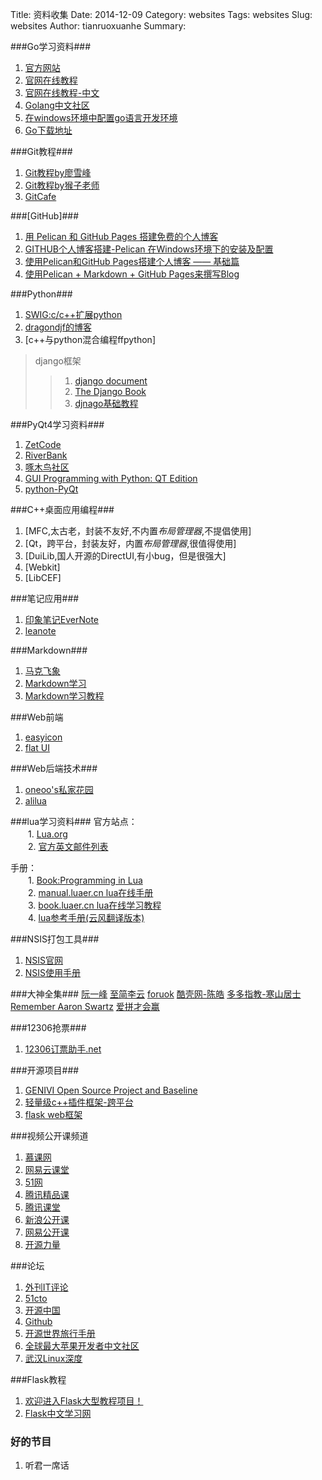 Title: 资料收集 
Date: 2014-12-09 
Category: websites 
Tags: websites 
Slug: websites
Author: tianruoxuanhe
Summary:

###Go学习资料###
1. [官方网站](https://golang.org)
2. [官网在线教程](https://tour.golang.org/welcome/1)
3. [官网在线教程-中文](http://tour.golangtc.com/)
4. [Golang中文社区](http://studygolang.com/)
5. [在windows环境中配置go语言开发环境](http://www.cppblog.com/cc/archive/2013/02/07/197762.html)
6. [Go下载地址](https://golang.org/dl/)


###Git教程###
1. [Git教程by廖雪峰](http://www.liaoxuefeng.com/wiki/0013739516305929606dd18361248578c67b8067c8c017b000)
2. [Git教程by猴子老师](http://backlogtool.com/git-guide/cn/intro/intro1_1.html)
3. [GitCafe](https://gitcafe.com/explore)

###[GitHub]###
1. [用 Pelican 和 GitHub Pages 搭建免费的个人博客](http://www.dongxf.com/3_Build_Personal_Blog_With_Pelican_And_GitHub_Pages.html)
2. [GITHUB个人博客搭建-Pelican 在Windows环境下的安装及配置](http://www.cnblogs.com/ballwql/p/pelican.html)
3. [使用Pelican和GitHub Pages搭建个人博客 —— 基础篇](http://www.xycoding.com/articles/2013/11/21/blog-create/)
4. [使用Pelican + Markdown + GitHub Pages来撰写Blog](http://heylinux.com/archives/3337.html)


###Python###
1. [SWIG:c/c++扩展python](http://www.swig.org/)
2. [dragondjf的博客](http://dragondjf.github.io/)
3. [c++与python混合编程ffpython]

>django框架<br/>
>>1. [django document](https://docs.djangoproject.com/en/dev/)<br/>
>>2. [The Django Book](http://djangobook.py3k.cn/)<br/>
>>3. [djnago基础教程](http://www.ziqiangxuetang.com/django/django-tutorial.html)

###PyQt4学习资料###
1. [ZetCode](http://zetcode.com/)
2. [RiverBank](http://www.riverbankcomputing.com/news)
3. [啄木鸟社区](http://wiki.woodpecker.org.cn/moin/PyQt)
4. [GUI Programming with Python: QT Edition](http://www.commandprompt.com/community/pyqt/book1)
5. [python-PyQt](https://wiki.python.org/moin/PyQt)


###C++桌面应用编程###
1. [MFC,太古老，封装不友好,不内置*布局管理器*,不提倡使用]
2. [Qt，跨平台，封装友好，内置*布局管理器*,很值得使用]
3. [DuiLib,国人开源的DirectUI,有小bug，但是很强大]
4. [Webkit]
5. [LibCEF]

###笔记应用###
1. [印象笔记EverNote](https://http//www.yinxiang.com/)
2. [leanote](https://leanote.com/)


###Markdown###
1. [马克飞象](http://maxiang.info/)
2. [Markdown学习](http://www.douban.com/review/6617667/)
3. [Markdown学习教程](http://wowubuntu.com/markdown/index.html)

###Web前端
1. [easyicon](http://www.easyicon.net/)
2. [flat UI](http://www.bootcss.com/p/flat-ui/)

###Web后端技术###
1. [oneoo's私家花园](http://oneoo.com/all-posts/)
2. [alilua](http://alilua.com/download.html)


###lua学习资料###
官方站点：<br/>
　　1. [Lua.org](http://www.lua.org/)<br/>
　　2. [官方英文邮件列表](http://www.lua.org/lua-l.html)<br/>


手册：<br/>
　　1. [Book:Programming in Lua](http://www.lua.org/pil/)<br/>
　　2. [manual.luaer.cn lua在线手册](http://manual.luaer.cn/)<br/>
　　3. [book.luaer.cn lua在线学习教程](http://book.luaer.cn/)<br/>
　　4. [lua参考手册(云风翻译版本)](http://www.codingnow.com/2000/download/lua_manual.html)<br/>


###NSIS打包工具###
1. [NSIS官网](http://nsis.sourceforge.net/Main_Page)
2. [NSIS使用手册](http://nsis.sourceforge.net/Docs/Contents.html)



###大神全集###
[阮一峰](http://www.ruanyifeng.com/home.html)
[至简李云](http://yunli.blog.51cto.com/831344/1019990)
[foruok](http://blog.csdn.net/foruok/article/details/40247543)
[酷壳网-陈皓](http://coolshell.cn/haoel)
[多多指教-寒山居士](http://www.heilqt.com/)
[Remember Aaron Swartz](http://www.rememberaaronsw.com/memories/)
[爱拼才会赢](http://blog.chinaunix.net/uid/21411227/cid-63639-list-1.html)


###12306抢票###
1. [12306订票助手.net](http://www.fishlee.net/soft/12306/)


###开源项目###
1. [GENIVI Open Source Project and Baseline](http://projects.genivi.org/projects)
2. [轻量级c++插件框架-跨平台](http://pluma-framework.sourceforge.net/)
3. [flask web框架](https://github.com/mitsuhiko/flask)

###视频公开课频道
1. [慕课网](http://www.imooc.com/)
2. [网易云课堂](http://study.163.com/)
3. [51网](http://www.51zxw.net/)
4. [腾讯精品课](http://class.qq.com/)
5. [腾讯课堂](http://ke.qq.com/index.html)
6. [新浪公开课](http://open.sina.com.cn/)
7. [网易公开课]( http://open.163.com/)
8. [开源力量](http://www.osforce.cn/)

###论坛
1. [外刊IT评论](http://www.vaikan.com/)
2. [51cto](http://www.51cto.com/)
3. [开源中国](http://www.oschina.net/)
4. [Github](www.github.com)
5. [开源世界旅行手册](http://i.linuxtoy.org/docs/guide/index.html)
6. [全球最大苹果开发者中文社区](http://www.cocoachina.com/)
7. [武汉Linux深度](https://github.com/linuxdeepin)

###Flask教程
1. [欢迎进入Flask大型教程项目！](http://www.pythondoc.com/flask-mega-tutorial/index.html)
2. [Flask中文学习网](http://flask123.sinaapp.com/)


### 好的节目
1. 听君一席话
